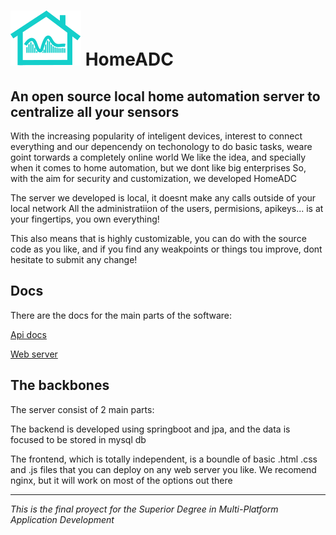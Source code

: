 # ![Logo](webServer/homeADC/favicon.svg) HomeADC 

## An open source local home automation server to centralize all your sensors
With the increasing popularity of inteligent devices, interest to connect everything and our depencendy on techonology to do basic tasks, weare goint torwards a completely online world
We like the idea, and specially when it comes to home automation, but we dont like big enterprises
So, with the aim for security and customization, we developed HomeADC

The server we developed is local, it doesnt make any calls outside of your local network
All the administratiion of the users, permisions, apikeys... is at your fingertips, you own everything!

This also means that is highly customizable, you can do with the source code as you like, and if you find any weakpoints or things tou improve, 
dont hesitate to submit any change!

## Docs
There are the docs for the main parts of the software:

[Api docs](docs/API_Documentation.md) 

[Web server](webServer/README.md)



## The backbones
The server consist of 2 main parts:

The backend is developed using springboot and jpa, and the data is focused to be stored in mysql db

The frontend, which is totally independent, is a boundle of basic .html .css and .js files that you can deploy on any web server you like. We recomend nginx, but it will work on most of the options out there







---

*This is the final proyect for the Superior Degree in Multi-Platform Application Development*
